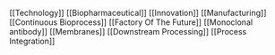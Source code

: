 [[Technology]]
[[Biopharmaceutical]]
[[Innovation]]
[[Manufacturing]]
[[Continuous Bioprocess]]
[[Factory Of The Future]]
[[Monoclonal antibody]]
[[Membranes]]
[[Downstream Processing]]
[[Process Integration]]
